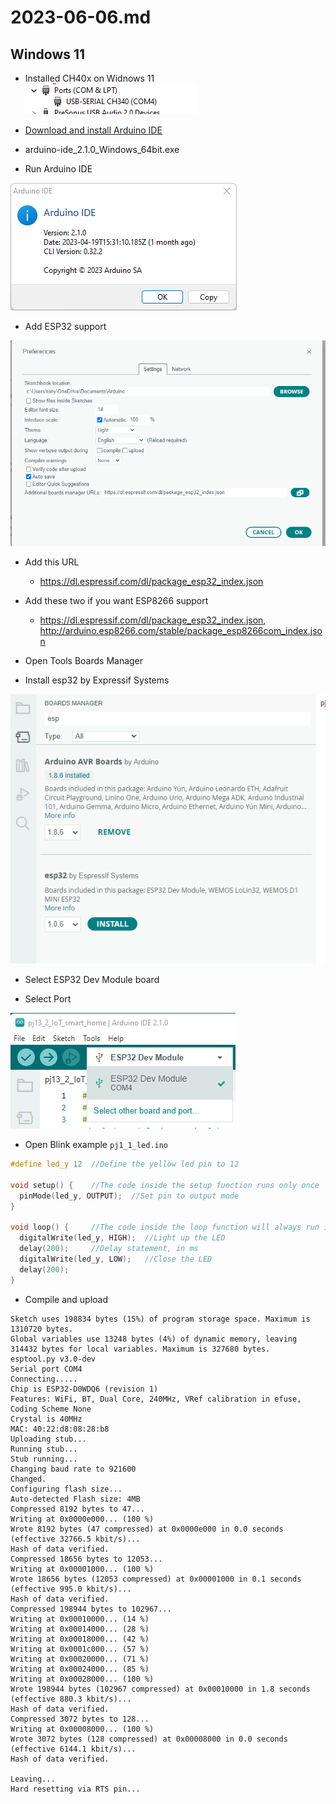 # 2023-06-06.md

## Windows 11

- Installed CH40x on Widnows 11
![](./Screenshot-2023-06-06-091918.png)

- [Download and install Arduino IDE](https://support.arduino.cc/hc/en-us/articles/360019833020-Download-and-install-Arduino-IDE)

- arduino-ide_2.1.0_Windows_64bit.exe

- Run Arduino IDE

![](./Screenshot-2023-06-06-093155.png)

- Add ESP32 support

![](./Screenshot-2023-06-06-094110.png)

- Add this URL
    - https://dl.espressif.com/dl/package_esp32_index.json
    
- Add these two if you want ESP8266 support    
    - https://dl.espressif.com/dl/package_esp32_index.json, http://arduino.esp8266.com/stable/package_esp8266com_index.json

- Open Tools Boards Manager

- Install esp32 by Expressif Systems

![](./Screenshot-2023-06-06-094329.png)

- Select ESP32 Dev Module board

- Select Port

![](./Screenshot-2023-06-06-095010.png)

- Open Blink example `pj1_1_led.ino`

```cpp
#define led_y 12  //Define the yellow led pin to 12

void setup() {    //The code inside the setup function runs only once
  pinMode(led_y, OUTPUT);  //Set pin to output mode
}

void loop() {     //The code inside the loop function will always run in a loop
  digitalWrite(led_y, HIGH);  //Light up the LED
  delay(200);     //Delay statement, in ms
  digitalWrite(led_y, LOW);   //Close the LED
  delay(200);
}
```

- Compile and upload

```
Sketch uses 198834 bytes (15%) of program storage space. Maximum is 1310720 bytes.
Global variables use 13248 bytes (4%) of dynamic memory, leaving 314432 bytes for local variables. Maximum is 327680 bytes.
esptool.py v3.0-dev
Serial port COM4
Connecting.....
Chip is ESP32-D0WDQ6 (revision 1)
Features: WiFi, BT, Dual Core, 240MHz, VRef calibration in efuse, Coding Scheme None
Crystal is 40MHz
MAC: 40:22:d8:08:28:b8
Uploading stub...
Running stub...
Stub running...
Changing baud rate to 921600
Changed.
Configuring flash size...
Auto-detected Flash size: 4MB
Compressed 8192 bytes to 47...
Writing at 0x0000e000... (100 %)
Wrote 8192 bytes (47 compressed) at 0x0000e000 in 0.0 seconds (effective 32766.5 kbit/s)...
Hash of data verified.
Compressed 18656 bytes to 12053...
Writing at 0x00001000... (100 %)
Wrote 18656 bytes (12053 compressed) at 0x00001000 in 0.1 seconds (effective 995.0 kbit/s)...
Hash of data verified.
Compressed 198944 bytes to 102967...
Writing at 0x00010000... (14 %)
Writing at 0x00014000... (28 %)
Writing at 0x00018000... (42 %)
Writing at 0x0001c000... (57 %)
Writing at 0x00020000... (71 %)
Writing at 0x00024000... (85 %)
Writing at 0x00028000... (100 %)
Wrote 198944 bytes (102967 compressed) at 0x00010000 in 1.8 seconds (effective 880.3 kbit/s)...
Hash of data verified.
Compressed 3072 bytes to 128...
Writing at 0x00008000... (100 %)
Wrote 3072 bytes (128 compressed) at 0x00008000 in 0.0 seconds (effective 6144.1 kbit/s)...
Hash of data verified.

Leaving...
Hard resetting via RTS pin...
```